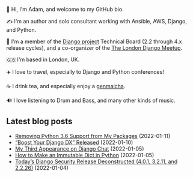 <p>👋 Hi, I'm Adam, and welcome to my GitHub bio.<p>✍️ I'm an author and solo consultant working with Ansible, AWS, Django, and Python.<p>🦄 I'm a member of the <a class="reference external" href="https://www.djangoproject.com/foundation/teams/">Django project</a> Technical Board (2.2 through 4.x release cycles), and a co-organizer of the <a class="reference external" href="https://www.djangolondon.com/">The London Django Meetup</a>.<p>🇬🇧 I'm based in London, UK.<p>✈️ I love to travel, especially to Django and Python conferences!<p>☕️ I drink tea, and especially enjoy a <a class="reference external" href="https://en.wikipedia.org/wiki/Genmaicha">genmaicha</a>.<p>🔊 I love listening to Drum and Bass, and many other kinds of music.</p></p></p></p></p></p></p>

## Latest blog posts

* [Removing Python 3.6 Support from My Packages](https://adamj.eu/tech/2022/01/11/removing-python-3.6-support-from-my-packages/) (2022-01-11)
* [“Boost Your Django DX” Released](https://adamj.eu/tech/2022/01/10/boost-your-django-dx-released/) (2022-01-10)
* [My Third Appearance on Django Chat](https://adamj.eu/tech/2022/01/05/my-third-appearance-on-django-chat/) (2022-01-05)
* [How to Make an Immutable Dict in Python](https://adamj.eu/tech/2022/01/05/how-to-make-immutable-dict-in-python/) (2022-01-05)
* [Today’s Django Security Release Deconstructed (4.0.1, 3.2.11, and 2.2.26)](https://adamj.eu/tech/2022/01/04/django-security-release/) (2022-01-04)